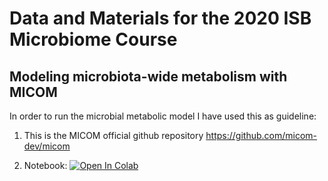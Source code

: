 
# Data and Materials for the 2020 ISB Microbiome Course

## Modeling microbiota-wide metabolism with MICOM

In order to run the microbial metabolic model I have used this as guideline:


1. This is the MICOM official github repository https://github.com/micom-dev/micom 

2.  Notebook: [![Open In Colab](https://colab.research.google.com/assets/colab-badge.svg)](https://colab.research.google.com/github/Gibbons-Lab/isb_course_2020/blob/master/micom.ipynb)




